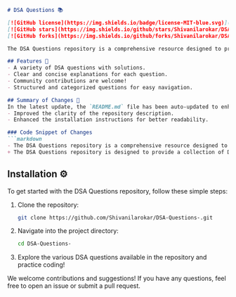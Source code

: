 ```markdown
# DSA Questions 📚

[![GitHub license](https://img.shields.io/badge/license-MIT-blue.svg)](https://github.com/Shivanilarokar/DSA-Questions-/blob/master/LICENSE)
[![GitHub stars](https://img.shields.io/github/stars/Shivanilarokar/DSA-Questions-.svg)](https://github.com/Shivanilarokar/DSA-Questions-/stargazers)
[![GitHub forks](https://img.shields.io/github/forks/Shivanilarokar/DSA-Questions-.svg)](https://github.com/Shivanilarokar/DSA-Questions-/network)

The DSA Questions repository is a comprehensive resource designed to provide a collection of Data Structures and Algorithms (DSA) questions to help you enhance your coding skills and prepare for technical interviews. This repository serves as a resource for individuals looking to practice and refine their DSA knowledge. It includes a variety of questions, solutions, and guidance to aid in your learning journey. Happy coding! 🎉

## Features 🌟
- A variety of DSA questions with solutions.
- Clear and concise explanations for each question.
- Community contributions are welcome!
- Structured and categorized questions for easy navigation.

## Summary of Changes 📝
In the latest update, the `README.md` file has been auto-updated to enhance the description of the repository. The following changes were made:
- Improved the clarity of the repository description.
- Enhanced the installation instructions for better readability.

### Code Snippet of Changes
```markdown
- The DSA Questions repository is a comprehensive resource designed to provide a collection of Data Structures and Algorithms (DSA) questions to help you enhance your coding skills and prepare for technical interviews.
+ The DSA Questions repository is designed to provide a collection of Data Structures and Algorithms (DSA) questions to help you enhance your coding skills and prepare for technical interviews.
```

## Installation ⚙️
To get started with the DSA Questions repository, follow these simple steps:

1. Clone the repository:
    ```bash
    git clone https://github.com/Shivanilarokar/DSA-Questions-.git
    ```
2. Navigate into the project directory:
    ```bash
    cd DSA-Questions-
    ```

3. Explore the various DSA questions available in the repository and practice coding!

We welcome contributions and suggestions! If you have any questions, feel free to open an issue or submit a pull request.
```